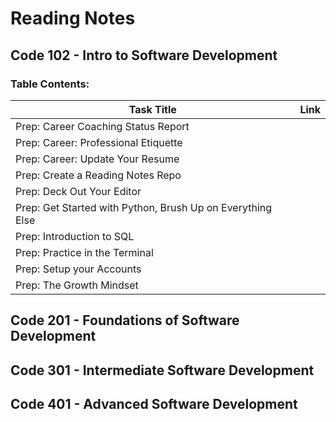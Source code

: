 # Reading Notes
## Code 102 - Intro to Software Development
### Table Contents: 


| Task Title     | Link |
| -------------- | ----------- |
|Prep: Career Coaching Status Report	   |      |
|Prep: Career: Professional Etiquette	  |         |
|Prep: Career: Update Your Resume  |         |
 |Prep: Create a Reading Notes Repo|            |
| Prep: Deck Out Your Editor   |         |
| Prep: Get Started with Python, Brush Up on Everything Else  |         |
| Prep: Introduction to SQL  |         |
| Prep: Practice in the Terminal  |         |
 | Prep: Setup your Accounts  |         |
| Prep: The Growth Mindset |            |


## Code 201 - Foundations of Software Development
## Code 301 - Intermediate Software Development
## Code 401 - Advanced Software Development

